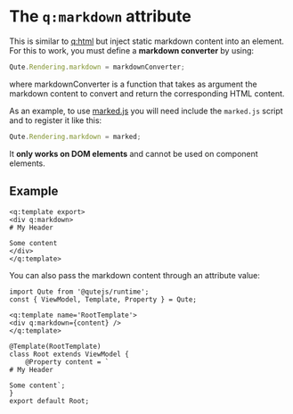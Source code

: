 # The `q:markdown` attribute

This is similar to [q:html](#/attributes/q-html) but inject static markdown content into an element.  \
For this to work, you must define a **markdown converter** by using:

```javascript
Qute.Rendering.markdown = markdownConverter;
```

where markdownConverter is a function that takes as argument the markdown content to convert and return the corresponding HTML content.

As an example, to use [marked.js](https://github.com/markedjs/marked) you will need include the `marked.js` script and to register it like this:

```javascript
Qute.Rendering.markdown = marked;
```

It **only works on DOM elements** and cannot be used on component elements.

## Example

```jsq
<q:template export>
<div q:markdown>
# My Header

Some content
</div>
</q:template>
```

You can also pass the markdown content through an attribute value:

```jsq
import Qute from '@qutejs/runtime';
const { ViewModel, Template, Property } = Qute;

<q:template name='RootTemplate'>
<div q:markdown={content} />
</q:template>

@Template(RootTemplate)
class Root extends ViewModel {
    @Property content = `
# My Header

Some content`;
}
export default Root;
```
